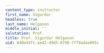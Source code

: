 ```yaml
---
content_type: instructor
first_name: Sigurdur
headless: true
last_name: Helgason
middle_initial: ''
salutation: Prof.
title: Prof. Sigurdur Helgason
uid: 840e43fc-ae42-d9d5-0798-7ff9adae095c
---
```

